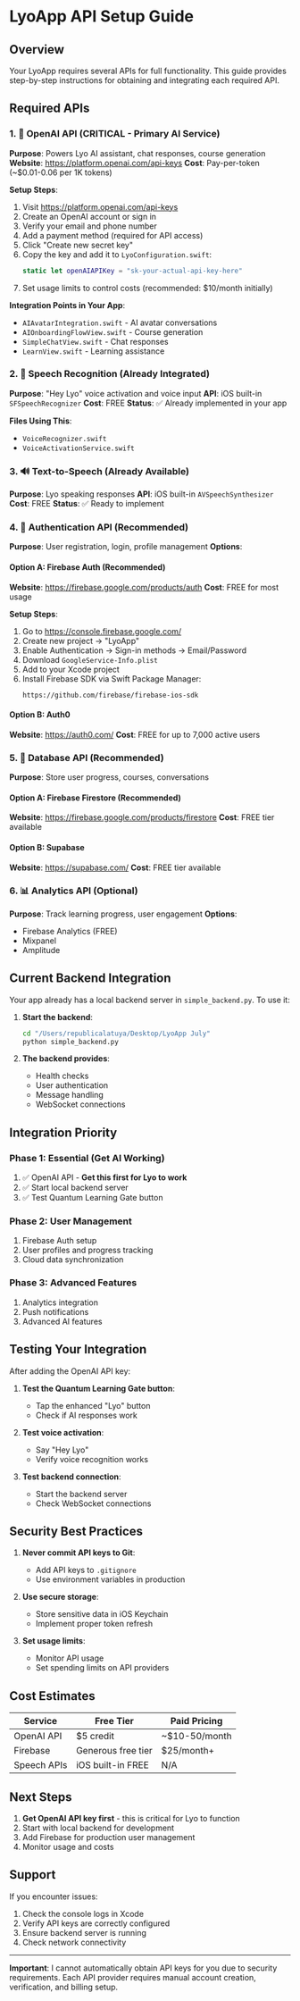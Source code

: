 # LyoApp API Setup Guide

## Overview
Your LyoApp requires several APIs for full functionality. This guide provides step-by-step instructions for obtaining and integrating each required API.

## Required APIs

### 1. 🤖 OpenAI API (CRITICAL - Primary AI Service)
**Purpose**: Powers Lyo AI assistant, chat responses, course generation
**Website**: https://platform.openai.com/api-keys
**Cost**: Pay-per-token (~$0.01-0.06 per 1K tokens)

**Setup Steps**:
1. Visit https://platform.openai.com/api-keys
2. Create an OpenAI account or sign in
3. Verify your email and phone number
4. Add a payment method (required for API access)
5. Click "Create new secret key"
6. Copy the key and add it to `LyoConfiguration.swift`:
   ```swift
   static let openAIAPIKey = "sk-your-actual-api-key-here"
   ```
7. Set usage limits to control costs (recommended: $10/month initially)

**Integration Points in Your App**:
- `AIAvatarIntegration.swift` - AI avatar conversations
- `AIOnboardingFlowView.swift` - Course generation
- `SimpleChatView.swift` - Chat responses
- `LearnView.swift` - Learning assistance

### 2. 🎤 Speech Recognition (Already Integrated)
**Purpose**: "Hey Lyo" voice activation and voice input
**API**: iOS built-in `SFSpeechRecognizer`
**Cost**: FREE
**Status**: ✅ Already implemented in your app

**Files Using This**:
- `VoiceRecognizer.swift`
- `VoiceActivationService.swift`

### 3. 🔊 Text-to-Speech (Already Available)
**Purpose**: Lyo speaking responses
**API**: iOS built-in `AVSpeechSynthesizer`
**Cost**: FREE
**Status**: ✅ Ready to implement

### 4. 🔐 Authentication API (Recommended)
**Purpose**: User registration, login, profile management
**Options**:

#### Option A: Firebase Auth (Recommended)
**Website**: https://firebase.google.com/products/auth
**Cost**: FREE for most usage

**Setup Steps**:
1. Go to https://console.firebase.google.com/
2. Create new project → "LyoApp"
3. Enable Authentication → Sign-in methods → Email/Password
4. Download `GoogleService-Info.plist`
5. Add to your Xcode project
6. Install Firebase SDK via Swift Package Manager:
   ```
   https://github.com/firebase/firebase-ios-sdk
   ```

#### Option B: Auth0
**Website**: https://auth0.com/
**Cost**: FREE for up to 7,000 active users

### 5. 💾 Database API (Recommended)
**Purpose**: Store user progress, courses, conversations

#### Option A: Firebase Firestore (Recommended)
**Website**: https://firebase.google.com/products/firestore
**Cost**: FREE tier available

#### Option B: Supabase
**Website**: https://supabase.com/
**Cost**: FREE tier available

### 6. 📊 Analytics API (Optional)
**Purpose**: Track learning progress, user engagement
**Options**:
- Firebase Analytics (FREE)
- Mixpanel
- Amplitude

## Current Backend Integration

Your app already has a local backend server in `simple_backend.py`. To use it:

1. **Start the backend**:
   ```bash
   cd "/Users/republicalatuya/Desktop/LyoApp July"
   python simple_backend.py
   ```

2. **The backend provides**:
   - Health checks
   - User authentication
   - Message handling
   - WebSocket connections

## Integration Priority

### Phase 1: Essential (Get AI Working)
1. ✅ OpenAI API - **Get this first for Lyo to work**
2. ✅ Start local backend server
3. ✅ Test Quantum Learning Gate button

### Phase 2: User Management
1. Firebase Auth setup
2. User profiles and progress tracking
3. Cloud data synchronization

### Phase 3: Advanced Features
1. Analytics integration
2. Push notifications
3. Advanced AI features

## Testing Your Integration

After adding the OpenAI API key:

1. **Test the Quantum Learning Gate button**:
   - Tap the enhanced "Lyo" button
   - Check if AI responses work

2. **Test voice activation**:
   - Say "Hey Lyo"
   - Verify voice recognition works

3. **Test backend connection**:
   - Start the backend server
   - Check WebSocket connections

## Security Best Practices

1. **Never commit API keys to Git**:
   - Add API keys to `.gitignore`
   - Use environment variables in production

2. **Use secure storage**:
   - Store sensitive data in iOS Keychain
   - Implement proper token refresh

3. **Set usage limits**:
   - Monitor API usage
   - Set spending limits on API providers

## Cost Estimates

| Service | Free Tier | Paid Pricing |
|---------|-----------|-------------|
| OpenAI API | $5 credit | ~$10-50/month |
| Firebase | Generous free tier | $25/month+ |
| Speech APIs | iOS built-in FREE | N/A |

## Next Steps

1. **Get OpenAI API key first** - this is critical for Lyo to function
2. Start with local backend for development
3. Add Firebase for production user management
4. Monitor usage and costs

## Support

If you encounter issues:
1. Check the console logs in Xcode
2. Verify API keys are correctly configured
3. Ensure backend server is running
4. Check network connectivity

---

**Important**: I cannot automatically obtain API keys for you due to security requirements. Each API provider requires manual account creation, verification, and billing setup.
